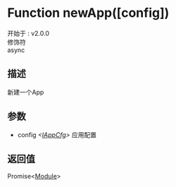# Function newApp([config])
<font class="since">开始于 : v2.0.0</font>  
修饰符  
<font class="modifier">async</font>  
## 描述
新建一个App  
## 参数
+ config *&lt;<font class='datatype'>[IAppCfg](/webroute/api/iappcfg)</font>&gt;* 应用配置
  
## 返回值
<font class='datatype'>Promise&lt;[Module](/webroute/api/module)&gt;</font>  
